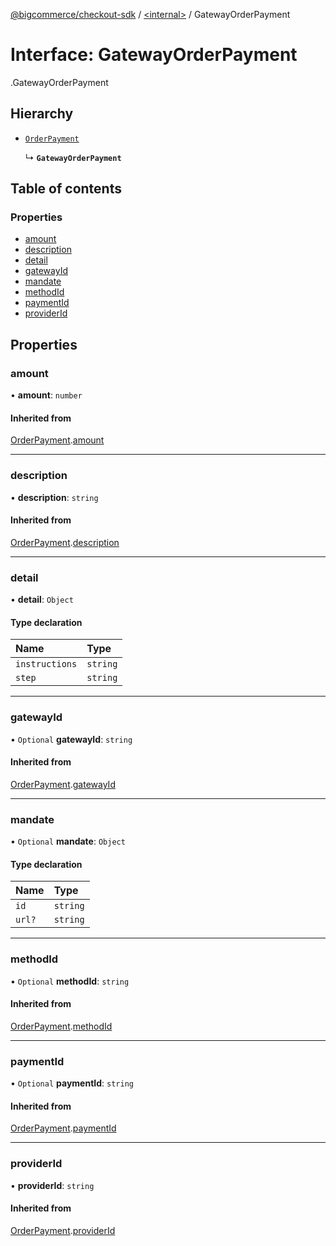 [@bigcommerce/checkout-sdk](../README.md) / [<internal\>](../modules/internal_.md) / GatewayOrderPayment

# Interface: GatewayOrderPayment

[<internal>](../modules/internal_.md).GatewayOrderPayment

## Hierarchy

- [`OrderPayment`](internal_.OrderPayment.md)

  ↳ **`GatewayOrderPayment`**

## Table of contents

### Properties

- [amount](internal_.GatewayOrderPayment.md#amount)
- [description](internal_.GatewayOrderPayment.md#description)
- [detail](internal_.GatewayOrderPayment.md#detail)
- [gatewayId](internal_.GatewayOrderPayment.md#gatewayid)
- [mandate](internal_.GatewayOrderPayment.md#mandate)
- [methodId](internal_.GatewayOrderPayment.md#methodid)
- [paymentId](internal_.GatewayOrderPayment.md#paymentid)
- [providerId](internal_.GatewayOrderPayment.md#providerid)

## Properties

### amount

• **amount**: `number`

#### Inherited from

[OrderPayment](internal_.OrderPayment.md).[amount](internal_.OrderPayment.md#amount)

___

### description

• **description**: `string`

#### Inherited from

[OrderPayment](internal_.OrderPayment.md).[description](internal_.OrderPayment.md#description)

___

### detail

• **detail**: `Object`

#### Type declaration

| Name | Type |
| :------ | :------ |
| `instructions` | `string` |
| `step` | `string` |

___

### gatewayId

• `Optional` **gatewayId**: `string`

#### Inherited from

[OrderPayment](internal_.OrderPayment.md).[gatewayId](internal_.OrderPayment.md#gatewayid)

___

### mandate

• `Optional` **mandate**: `Object`

#### Type declaration

| Name | Type |
| :------ | :------ |
| `id` | `string` |
| `url?` | `string` |

___

### methodId

• `Optional` **methodId**: `string`

#### Inherited from

[OrderPayment](internal_.OrderPayment.md).[methodId](internal_.OrderPayment.md#methodid)

___

### paymentId

• `Optional` **paymentId**: `string`

#### Inherited from

[OrderPayment](internal_.OrderPayment.md).[paymentId](internal_.OrderPayment.md#paymentid)

___

### providerId

• **providerId**: `string`

#### Inherited from

[OrderPayment](internal_.OrderPayment.md).[providerId](internal_.OrderPayment.md#providerid)
